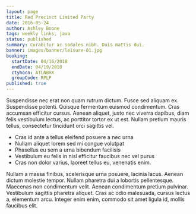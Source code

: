 ```yaml
---
layout: page
title: Red Precinct Limited Party
date: 2016-05-24
author: Ashley Boone
tags: weekly links, java
status: published
summary: Curabitur ac sodales nibh. Duis mattis dui.
banner: images/banner/leisure-01.jpg
booking:
  startDate: 04/16/2018
  endDate: 04/19/2018
  ctyhocn: ATLNBHX
  groupCode: RPLP
published: true
---
```

Suspendisse nec erat non quam rutrum dictum. Fusce sed aliquam ex. Suspendisse potenti. Quisque fermentum euismod condimentum. Cras accumsan efficitur cursus. Aenean aliquet, justo nec viverra dapibus, diam felis vestibulum lectus, ac porttitor tortor ex ut est. Nullam pretium mauris tellus, consectetur tincidunt orci sagittis vel.

* Cras id ante a tellus eleifend posuere a nec urna
* Nullam aliquet lorem sed mi congue volutpat
* Phasellus eu sem a urna bibendum facilisis
* Vestibulum eu felis in nisl efficitur faucibus nec vel purus
* Cras non dolor varius, laoreet tellus eu, venenatis enim.

Nullam a massa finibus, scelerisque urna posuere, lacinia lacus. Aenean dictum molestie tempor. Nullam pharetra dui a lobortis pellentesque. Maecenas non condimentum velit. Aenean condimentum pretium pulvinar. Vestibulum sagittis pharetra aliquet. Cras ac odio malesuada, cursus lectus a, elementum arcu. Integer enim enim, commodo sit amet ligula id, mollis faucibus elit.
